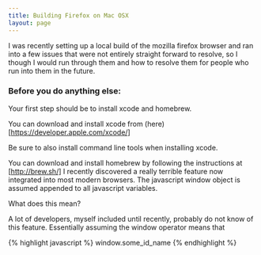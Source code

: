 ```yaml
---
title: Building Firefox on Mac OSX
layout: page
---
```

I was recently setting up a local build of the mozilla firefox browser and ran into a few issues that were not entirely straight forward to resolve, so I though I would run through them and how to resolve them for people who run into them in the future.

### Before you do anything else:
Your first step should be to install xcode and homebrew.

You can download and install xcode from (here)[https://developer.apple.com/xcode/]

Be sure to also install command line tools when installing xcode.

You can download and install homebrew by following the instructions  at [http://brew.sh/]
I recently discovered a really terrible feature now integrated into most modern browsers. The javascript window object is assumed appended to all javascript variables.

What does this mean?

A lot of developers, myself included until recently, probably do not know of this feature. Essentially assuming the window operator means that

{% highlight javascript %}
window.some_id_name
{% endhighlight %}

